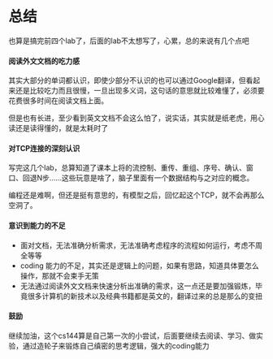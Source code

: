 # 总结

也算是搞完前四个lab了，后面的lab不太想写了，心累，总的来说有几个点吧

#### 阅读外文文档的吃力感

其实大部分的单词都认识，即使少部分不认识的也可以通过Google翻译，但看起来还是比较吃力而且很慢，一旦出现多义词，这句话的意思就比较难懂了，必须要花费很多时间在阅读文档上面。

但是也有长进，至少看到英文文档不会这么怕了，说实话，其实就是纸老虎，用心读还是读得懂的，就是太耗时了

#### 对TCP连接的深刻认识

写完这几个lab，总算知道了课本上将的流控制、重传、重组、序号、确认、窗口、回退N步……这些玩意是啥了，脑子里面有一个数据结构与之对应的概念。

编程还是难啊，但还是挺有意思的，有模型之后，回忆起这个TCP，就不会再那么空洞了。

#### 意识到能力的不足

- 面对文档，无法准确分析需求，无法准确考虑程序的流程如何运行，考虑不周全等等
- coding 能力的不足，其实还是逻辑上的问题，如果有思路，知道具体要怎么操作，那就不会束手无策
- 无法通过阅读外文文档来快速分析出准确的需求，这一点还是要加强锻炼，毕竟很多计算机的新技术以及经典书籍都是英文的，翻译过来的总是那么的变扭

#### 鼓励

继续加油，这个cs144算是自己第一次的小尝试，后面要继续去阅读、学习、做实验，通过造轮子来锻炼自己缜密的思考逻辑，强大的coding能力

